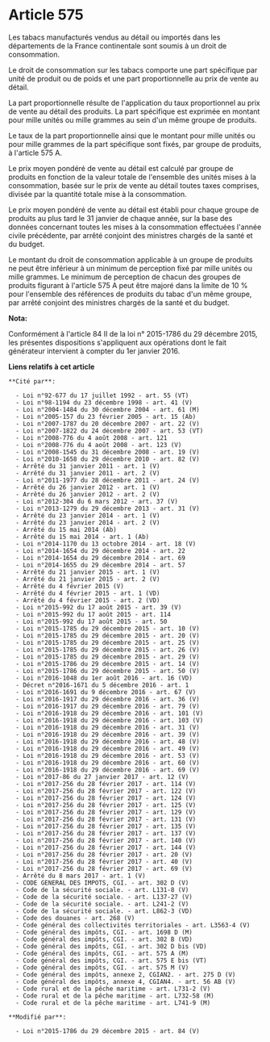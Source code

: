 # Article 575

Les tabacs manufacturés vendus au détail ou importés dans les départements de la France continentale sont soumis à un droit
de consommation. 

Le droit de consommation sur les tabacs comporte une part spécifique par unité de produit ou de poids et une part
proportionnelle au prix de vente au détail. 

La part proportionnelle résulte de l'application du taux proportionnel au prix de vente au détail des produits. La part
spécifique est exprimée en montant pour mille unités ou mille grammes au sein d'un même groupe de produits. 

Le taux de la part proportionnelle ainsi que le montant pour mille unités ou pour mille grammes de la part spécifique sont
fixés, par groupe de produits, à l'article 575 A.

Le prix moyen pondéré de vente au détail est calculé par groupe de produits en fonction de la valeur totale de l'ensemble des
unités mises à la consommation, basée sur le prix de vente au détail toutes taxes comprises, divisée par la quantité totale
mise à la consommation. 

Le prix moyen pondéré de vente au détail est établi pour chaque groupe de produits au plus tard le 31 janvier de chaque
année, sur la base des données concernant toutes les mises à la consommation effectuées l'année civile précédente, par arrêté
conjoint des ministres chargés de la santé et du budget. 

Le montant du droit de consommation applicable à un groupe de produits ne peut être inférieur à un minimum de perception fixé
par mille unités ou mille grammes. Le minimum de perception de chacun des groupes de produits figurant à l'article 575 A peut
être majoré dans la limite de 10 % pour l'ensemble des références de produits du tabac d'un même groupe, par arrêté conjoint
des ministres chargés de la santé et du budget.

**Nota:**

Conformément à l'article 84 II de la loi n° 2015-1786 du 29 décembre 2015, les présentes dispositions s'appliquent aux
opérations dont le fait générateur intervient à compter du 1er janvier 2016.

**Liens relatifs à cet article**

	**Cité par**:

	  - Loi n°92-677 du 17 juillet 1992 - art. 55 (VT)
	  - Loi n°98-1194 du 23 décembre 1998 - art. 41 (V)
	  - Loi n°2004-1484 du 30 décembre 2004 - art. 61 (M)
	  - Loi n°2005-157 du 23 février 2005 - art. 15 (Ab)
	  - Loi n°2007-1787 du 20 décembre 2007 - art. 22 (V)
	  - Loi n°2007-1822 du 24 décembre 2007 - art. 53 (VT)
	  - Loi n°2008-776 du 4 août 2008 - art. 121
	  - Loi n°2008-776 du 4 août 2008 - art. 123 (V)
	  - Loi n°2008-1545 du 31 décembre 2008 - art. 19 (V)
	  - Loi n°2010-1658 du 29 décembre 2010 - art. 82 (V)
	  - Arrêté du 31 janvier 2011 - art. 1 (V)
	  - Arrêté du 31 janvier 2011 - art. 2 (V)
	  - Loi n°2011-1977 du 28 décembre 2011 - art. 24 (V)
	  - Arrêté du 26 janvier 2012 - art. 1 (V)
	  - Arrêté du 26 janvier 2012 - art. 2 (V)
	  - Loi n°2012-304 du 6 mars 2012 - art. 37 (V)
	  - Loi n°2013-1279 du 29 décembre 2013 - art. 31 (V)
	  - Arrêté du 23 janvier 2014 - art. 1 (V)
	  - Arrêté du 23 janvier 2014 - art. 2 (V)
	  - Arrêté du 15 mai 2014 (Ab)
	  - Arrêté du 15 mai 2014 - art. 1 (Ab)
	  - Loi n°2014-1170 du 13 octobre 2014 - art. 18 (V)
	  - Loi n°2014-1654 du 29 décembre 2014 - art. 22
	  - Loi n°2014-1654 du 29 décembre 2014 - art. 69
	  - Loi n°2014-1655 du 29 décembre 2014 - art. 57
	  - Arrêté du 21 janvier 2015 - art. 1 (V)
	  - Arrêté du 21 janvier 2015 - art. 2 (V)
	  - Arrêté du 4 février 2015 (V)
	  - Arrêté du 4 février 2015 - art. 1 (VD)
	  - Arrêté du 4 février 2015 - art. 2 (VD)
	  - Loi n°2015-992 du 17 août 2015 - art. 39 (V)
	  - Loi n°2015-992 du 17 août 2015 - art. 114
	  - Loi n°2015-992 du 17 août 2015 - art. 50
	  - Loi n°2015-1785 du 29 décembre 2015 - art. 10 (V)
	  - Loi n°2015-1785 du 29 décembre 2015 - art. 20 (V)
	  - Loi n°2015-1785 du 29 décembre 2015 - art. 25 (V)
	  - Loi n°2015-1785 du 29 décembre 2015 - art. 26 (V)
	  - Loi n°2015-1785 du 29 décembre 2015 - art. 29 (V)
	  - Loi n°2015-1786 du 29 décembre 2015 - art. 14 (V)
	  - Loi n°2015-1786 du 29 décembre 2015 - art. 50 (V)
	  - Loi n°2016-1048 du 1er août 2016 - art. 16 (VD)
	  - Décret n°2016-1671 du 5 décembre 2016 - art. 1
	  - Loi n°2016-1691 du 9 décembre 2016 - art. 67 (V)
	  - Loi n°2016-1917 du 29 décembre 2016 - art. 36 (V)
	  - Loi n°2016-1917 du 29 décembre 2016 - art. 79 (V)
	  - Loi n°2016-1918 du 29 décembre 2016 - art. 101 (V)
	  - Loi n°2016-1918 du 29 décembre 2016 - art. 103 (V)
	  - Loi n°2016-1918 du 29 décembre 2016 - art. 31 (V)
	  - Loi n°2016-1918 du 29 décembre 2016 - art. 39 (V)
	  - Loi n°2016-1918 du 29 décembre 2016 - art. 48 (V)
	  - Loi n°2016-1918 du 29 décembre 2016 - art. 49 (V)
	  - Loi n°2016-1918 du 29 décembre 2016 - art. 53 (V)
	  - Loi n°2016-1918 du 29 décembre 2016 - art. 60 (V)
	  - Loi n°2016-1918 du 29 décembre 2016 - art. 69 (V)
	  - Loi n°2017-86 du 27 janvier 2017 - art. 12 (V)
	  - Loi n°2017-256 du 28 février 2017 - art. 114 (V)
	  - Loi n°2017-256 du 28 février 2017 - art. 122 (V)
	  - Loi n°2017-256 du 28 février 2017 - art. 124 (V)
	  - Loi n°2017-256 du 28 février 2017 - art. 125 (V)
	  - Loi n°2017-256 du 28 février 2017 - art. 129 (V)
	  - Loi n°2017-256 du 28 février 2017 - art. 131 (V)
	  - Loi n°2017-256 du 28 février 2017 - art. 135 (V)
	  - Loi n°2017-256 du 28 février 2017 - art. 137 (V)
	  - Loi n°2017-256 du 28 février 2017 - art. 140 (V)
	  - Loi n°2017-256 du 28 février 2017 - art. 144 (V)
	  - Loi n°2017-256 du 28 février 2017 - art. 20 (V)
	  - Loi n°2017-256 du 28 février 2017 - art. 40 (V)
	  - Loi n°2017-256 du 28 février 2017 - art. 69 (V)
	  - Arrêté du 8 mars 2017 - art. 1 (V)
	  - CODE GENERAL DES IMPOTS, CGI. - art. 302 D (V)
	  - Code de la sécurité sociale. - art. L131-8 (V)
	  - Code de la sécurité sociale. - art. L137-27 (V)
	  - Code de la sécurité sociale. - art. L241-2 (V)
	  - Code de la sécurité sociale. - art. L862-3 (VD)
	  - Code des douanes - art. 268 (V)
	  - Code général des collectivités territoriales - art. L3563-4 (V)
	  - Code général des impôts, CGI. - art. 1698 D (M)
	  - Code général des impôts, CGI. - art. 302 B (VD)
	  - Code général des impôts, CGI. - art. 302 D bis (VD)
	  - Code général des impôts, CGI. - art. 575 A (M)
	  - Code général des impôts, CGI. - art. 575 E bis (VT)
	  - Code général des impôts, CGI. - art. 575 M (V)
	  - Code général des impôts, annexe 2, CGIAN2. - art. 275 D (V)
	  - Code général des impôts, annexe 4, CGIAN4. - art. 56 AB (V)
	  - Code rural et de la pêche maritime - art. L731-2 (V)
	  - Code rural et de la pêche maritime - art. L732-58 (M)
	  - Code rural et de la pêche maritime - art. L741-9 (M)

	**Modifié par**:

	  - Loi n°2015-1786 du 29 décembre 2015 - art. 84 (V)
